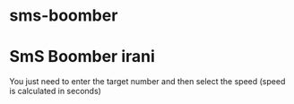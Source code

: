 # sms-boomber
<h1>SmS Boomber irani</h1>
<p>You just need to enter the target number and then select the speed (speed is calculated in seconds)</p>
